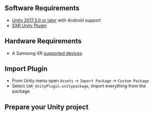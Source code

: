 ## Software Requirements

* [Unity 2017.3.0 or later](https://unity3d.com/get-unity/download) with Android support
* [SXR Unity Plugin](https://unity3d.com/get-unity/download)

## Hardware Requirements

* A Samsung XR [supported devices](/overview/supported_devices)

## Import Plugin

* From Unity menu open `Assets` -> `Import Package` -> `Custom Package` 
* Select `SXR_UnityPlugin.unitypackage`, import everything from the package

## Prepare your Unity project

